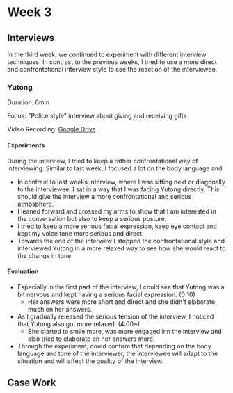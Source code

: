 # Week 3 

## Interviews

In the third week, we continued to experiment with different interview techniques. In contrast to the previous weeks, I tried to use a more direct and confrontational interview style to see the reaction of the interviewee. 

### Yutong

Duration: 6min

Focus: "Police style" interview about giving and receiving gifts

Video Recording: [Google Drive](https://drive.google.com/file/d/1a12sF9fDWUOvgIzM02TQWjyqH82PV8wW/view?usp=sharing)

#### Experiments

During the interview, I tried to keep a rather confrontational way of interviewing. Similar to last week, I focused a lot on the body language and 

- In contrast to last weeks interview, where I was sitting next or diagonally to the interviewee, I sat in a way that I was facing Yutong directly. This should give the interview a more confrontational and serious atmosphere.
- I leaned forward and crossed my arms to show that I am interested in the conversation but also to keep a serious posture.
- I tried to keep a more serious facial expression, keep eye contact and kept my voice tone more serious and direct.
- Towards the end of the interview I stopped the confrontational style and interviewed Yutong in a more relaxed way to see how she would react to the change in tone.

#### Evaluation

- Especially in the first part of the interview, I could see that Yutong was a bit nervous and kept having a serious facial expression. (0:10)
  - Her answers were more short and direct and she didn't elaborate much on her answers.
- As I gradually released the serious tension of the interview, I noticed that Yutong also got more relaxed. (4:00~)
  - She started to smile more, was more engaged inn the interview and also tried to elaborate on her answers more. 
- Through the experiment, could confirm that depending on the body language and tone of the interviewer, the interviewee will adapt to the situation and will affect the quality of the interview.

## Case Work


